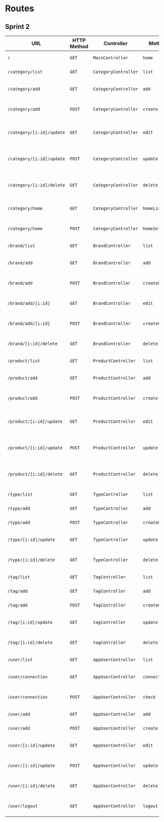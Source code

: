 # Routes

## Sprint 2

| URL | HTTP Method | Controller | Method | Title | Content | Comment |
|--|--|--|--|--|--|--|
| `/` | `GET` | `MainController` | `home` | Backoffice oShop | Backoffice dashboard | - |
| `/category/list` | `GET`| `CategoryController` | `list` | Liste des catégories | Categories list | - |
| `/category/add` | `GET`| `CategoryController` | `add` | Ajouter une catégorie | Form to add a category | - |
| `/category/add` | `POST`| `CategoryController` | `create` | Ajouter une catégorie | Form to add a category | - |
| `/category/[i:id]/update` | `GET`| `CategoryController` | `edit` | Éditer une catégorie | Form to update a category | [i:id] is the category to update |
| `/category/[i:id]/update` | `POST`| `CategoryController` | `update` | Éditer une catégorie | Form to update a category | [i:id] is the category to update |
| `/category/[i:id]/delete` | `GET`| `CategoryController` | `delete` | Supprimer une catégorie | Category delete | [i:id] is the category to delete |
| `/category/home` | `GET`| `CategoryController` | `homeList` | Gestion de la page d'accueil | Categories list homepage | - |
| `/category/home` | `POST`| `CategoryController` | `homeSelect` | Gestion de la page d'accueil | Categories list homepage | - |
| `/brand/list` | `GET`| `BrandController` | `list` | Liste des marques | Brand list | - |
| `/brand/add` | `GET`| `BrandController` | `add` | Ajouter une marque | Form to add a brand | - |
| `/brand/add` | `POST`| `BrandController` | `createOrEdit` | Ajouter une marque | Form to add a brand | - |
| `/brand/add/[i:id]` | `GET`| `BrandController` | `edit` | Éditer une marque | Form to update a brand | [i:id] is the brand to update |
| `/brand/add/[i:id]` | `POST`| `BrandController` | `createOrEdit` | Éditer une marque | Form to update a brand | [i:id] is the brand to update |
| `/brand/[i:id]/delete` | `GET`| `BrandController` | `delete` | Supprimer une marque | Brand delete | [i:id] is the brand to delete |
| `/product/list` | `GET`| `ProductController` | `list` | Liste des produits | Categories list | - |
| `/product/add` | `GET`| `ProductController` | `add` | Ajouter un produit | Form to add a product | - |
| `/product/add` | `POST`| `ProductController` | `create` | Ajouter un produit | Form to add a product | - |
| `/product/[i:id]/update` | `GET`| `ProductController` | `edit` | Éditer un produit | Form to update a product | [i:id] is the product to update |
| `/product/[i:id]/update` | `POST`| `ProductController` | `update` | Éditer un produit | Form to update a product | [i:id] is the product to update |
| `/product/[i:id]/delete` | `GET`| `ProductController` | `delete` | Supprimer un produit | Product delete | [i:id] is the product to delete |
| `/type/list` | `GET`| `TypeController` | `list` | Liste des types | Types list | - |
| `/type/add` | `GET`| `TypeController` | `add` | Ajouter un type | Form to add a type | - |
| `/type/add` | `POST`| `TypeController` | `createOrEdit` | Ajouter un type | Form to add a type | - |
| `/type/[i:id]/update` | `GET`| `TypeController` | `update` | Éditer un type | Form to update a type | [i:id] is the type to update |
| `/type/[i:id]/delete` | `GET`| `TypeController` | `delete` | Supprimer un type | Type delete | [i:id] is the type to delete |
| `/tag/list` | `GET`| `TagController` | `list` | Liste des tags | Tags list | - |
| `/tag/add` | `GET`| `TagController` | `add` | Ajouter un tag | Form to add a tag | - |
| `/tag/add` | `POST`| `TagController` | `createOrEdit` | Ajouter un tag | Form to add a tag | - |
| `/tag/[i:id]/update` | `GET`| `tagController` | `update` | Éditer un tag | Form to update a tag | [i:id] is the tag to update |
| `/tag/[i:id]/delete` | `GET`| `tagController` | `delete` | Supprimer un tag | Tag delete | [i:id] is the tag to delete |
| `/user/list` | `GET`| `AppUserController` | `list` | Liste des utilisateurs | Users list | - |
| `/user/connection` | `GET`| `AppUserController` | `connect` | Connexion des utilisateurs | Users login | - |
| `/user/connection` | `POST`| `AppUserController` | `check` | Connexion des utilisateurs | Users login | - |
| `/user/add` | `GET`| `AppUserController` | `add` | Ajouter un utilisateur | Form to add a user | - |
| `/user/add` | `POST`| `AppUserController` | `create` | Ajouter un utilisateur | Form to add a user | - |
| `/user/[i:id]/update` | `GET`| `AppUserController` | `edit` | Éditer un utilisateur | Form to update a user | [i:id] is the user to update |
| `/user/[i:id]/update` | `POST`| `AppUserController` | `update` | Éditer un utilisateur | Form to update a user | [i:id] is the user to update |
| `/user/[i:id]/delete` | `GET`| `AppUserController` | `delete` | Supprimer un utilisateur | User delete | [i:id] is the user to delete |
| `/user/logout` | `GET`| `AppUserController` | `logout` | Déconnexion des utilisateurs | Users logout | - |

